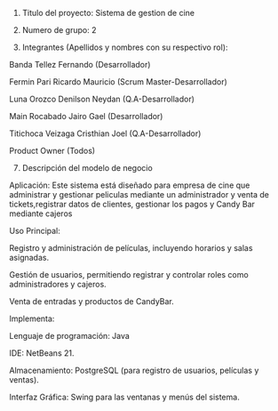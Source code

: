 1. Titulo del proyecto: Sistema de gestion de cine
   
3. Numero de grupo: 2
   
5. Integrantes (Apellidos y nombres con su respectivo rol):
   
Banda Tellez Fernando   (Desarrollador)

Fermin Pari Ricardo Mauricio (Scrum Master-Desarrollador)

Luna Orozco Denilson Neydan (Q.A-Desarrollador)

Main Rocabado Jairo Gael (Desarrollador)

Titichoca Veizaga Cristhian Joel (Q.A-Desarrollador)

Product Owner (Todos)

7. Descripción del modelo de negocio 

Aplicación:
Este sistema está diseñado para empresa de cine que administrar y gestionar peliculas mediante un administrador y venta de tickets,registrar datos de clientes, gestionar los pagos y Candy Bar mediante cajeros

Uso Principal:

Registro y administración de películas, incluyendo horarios y salas asignadas.

Gestión de usuarios, permitiendo registrar y controlar roles como administradores y cajeros.

Venta de entradas y productos de CandyBar.

Implementa: 

Lenguaje de programación: Java 

IDE: NetBeans 21.

Almacenamiento: PostgreSQL (para registro de usuarios, películas y ventas).

Interfaz Gráfica: Swing para las ventanas y menús del sistema.
